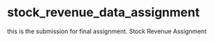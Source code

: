 # stock_revenue_data_assignment

this is the submission for final assignment.
Stock Revenue Assignment
